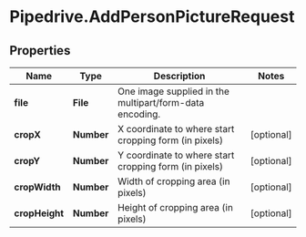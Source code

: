 # Pipedrive.AddPersonPictureRequest

## Properties

Name | Type | Description | Notes
------------ | ------------- | ------------- | -------------
**file** | **File** | One image supplied in the multipart/form-data encoding. | 
**cropX** | **Number** | X coordinate to where start cropping form (in pixels) | [optional] 
**cropY** | **Number** | Y coordinate to where start cropping form (in pixels) | [optional] 
**cropWidth** | **Number** | Width of cropping area (in pixels) | [optional] 
**cropHeight** | **Number** | Height of cropping area (in pixels) | [optional] 


